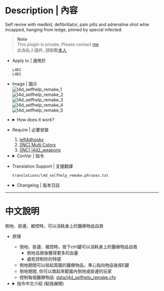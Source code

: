 # Description | 內容
Self revive with medkid, defibrillator, pain pills and adrenaline shot whie incapped, hanging from ledge, pinned by special infected.

> __Note__ <br/>
This plugin is private, Please contact [me](/#私人插件列表-private-plugins-list)<br/>
此為私人插件, 請聯繫[本人](/#私人插件列表-private-plugins-list)

* Apply to | 適用於
	```
	L4D1
	L4D2
	```

* Image | 圖示
	<br/>![l4d_selfhelp_remake_1](image/l4d_selfhelp_remake_1.gif)
	<br/>![l4d_selfhelp_remake_2](image/l4d_selfhelp_remake_2.gif)
	<br/>![l4d_selfhelp_remake_3](image/l4d_selfhelp_remake_3.gif)
	<br/>![l4d_selfhelp_remake_4](image/l4d_selfhelp_remake_4.gif)
	<br/>![l4d_selfhelp_remake_5](image/l4d_selfhelp_remake_5.gif)

* <details><summary>How does it work?</summary>

	* If you have medical items while you are incapped, hanging from ledge, pinned by special infected, press Duck key to self help
		* Gain more temp health from incap
		* Kill special infected attacker
	* You can pick up medical items within the range around you while incap, Aim items and Press E
	* While incap, you can Help other players who are incap or hanging from ledge within the range around you
	* Control each medical items in data file: [data/l4d_selfhelp_remake.cfg](data/l4d_selfhelp_remake.cfg)
</details>

* Require | 必要安裝
	1. [left4dhooks](https://forums.alliedmods.net/showthread.php?t=321696)
	2. [[INC] Multi Colors](https://github.com/fbef0102/L4D1_2-Plugins/releases/tag/Multi-Colors)
	3. [[INC] l4d2_weapons](/L4D_插件/Require_檔案/scripting/include/l4d2_weapons.inc)

* <details><summary>ConVar | 指令</summary>

	* cfg/sourcemod/l4d_selfhelp_remake.cfg
		```php
		// 0=Plugin off, 1=Plugin on.
		l4d_selfhelp_remake_enable "1"
		```
</details>

* Translation Support | 支援翻譯
	```
	translations/l4d_selfhelp_remake.phrases.txt
	```

* <details><summary>Changelog | 版本日誌</summary>

	* v1.3h (2025-10-27)
		* Fixed buttons detect while incap or hanging from ledge

	* v1.2h (2025-9-17)
		* Update data
		* Set temp health or permant health
		* Kill attacker and set health

	* v1.1h (2025-3-6)
		* Update data
		
	* v1.0h (2025-2-27)
		* Add temp health after self help from incap
		* Use Data file to control each medical items
		* Fixed player never get black and white
		* Fixed error that sometimes player can't self help or items removed even though player is not incap
		* Add director hint
		* Support L4D1 progress bar
		* Remake code, convert code to latest syntax
		* Fix warnings when compiling
		* Optimize code to prevent lagging
		* Translation Support 

	* Original & Credit
		* [panxiaohai](https://forums.alliedmods.net/showthread.php?t=129444)
</details>

- - - -
# 中文說明
倒地、掛邊、被控時，可以消耗身上的醫療物品自救

* 原理
	* 倒地、掛邊、被控時，按下ctrl鍵可以消耗身上的醫療物品自救
		* 倒地自救後獲得更多的血量
		* 處死控制你的特感
	* 倒地期間可以撿起周圍的醫療物品，準心指向物品後按E鍵
	* 倒地期間, 你可以救起來範圍內倒地或掛邊的玩家
	* 控制每個醫療物品: [data/l4d_selfhelp_remake.cfg](data/l4d_selfhelp_remake.cfg)

* <details><summary>指令中文介紹 (點我展開)</summary>

	* cfg/sourcemod/l4d_selfhelp_remake.cfg
		```php
		// 0=關閉插件, 1=啟動插件
		l4d_selfhelp_remake_enable "1"
		```
</details>
